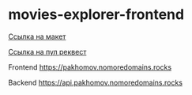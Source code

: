 # movies-explorer-frontend

[Ссылка на макет](https://disk.yandex.ru/d/Q8Z4KCyA_bj3qw)

[Cсылка на пул реквест](https://github.com/AlexeyPakhomov/movies-explorer-frontend/pull/3)

Frontend <https://pakhomov.nomoredomains.rocks>

Backend <https://api.pakhomov.nomoredomains.rocks>
